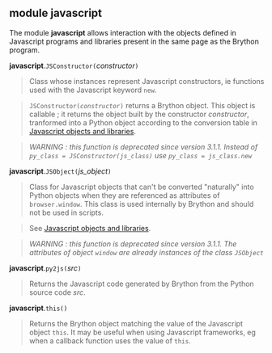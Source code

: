 module **javascript**
---------------------

The module **javascript** allows interaction with the objects defined in 
Javascript programs and libraries present in the same page as the Brython 
program.

**javascript**.`JSConstructor(`_constructor_`)`

> Class whose instances represent Javascript constructors, ie functions 
> used with the Javascript keyword `new`.

> <code>JSConstructor(_constructor_)</code> returns a Brython object. This object 
> is callable ; it returns the object built by the constructor *constructor*, 
> tranformed into a Python object according to the conversion table in
> <a href="jsobjects.html">Javascript objects and libraries</a>.

> _WARNING : this function is deprecated since version 3.1.1. Instead of `py_class = JSConstructor(js_class)` use `py_class = js_class.new`_


**javascript**.`JSObject(`_js\_object_`)`

> Class for Javascript objects that can't be converted "naturally" into Python
> objects when they are referenced as attributes of `browser.window`. This
> class is used internally by Brython and should not be used in scripts.

> See <a href="jsobjects.html">Javascript objects and libraries</a>.

> _WARNING : this function is deprecated since version 3.1.1. The attributes of object `window` are already instances of the class `JSObject`_

**javascript**.`py2js(`_src_`)`
> Returns the Javascript code generated by Brython from the Python source code _src_.

**javascript**.`this()`
> Returns the Brython object matching the value of the Javascript object `this`. It
> may be useful when using Javascript frameworks, eg when a callback function uses
> the value of `this`.
